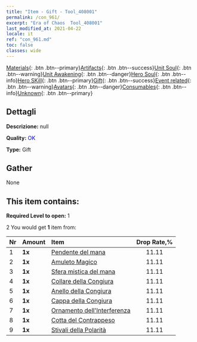 ```yaml
---
title: "Item - Gift - Tool_408001"
permalink: /con_961/
excerpt: "Era of Chaos  Tool_408001"
last_modified_at: 2021-04-22
locale: it
ref: "con_961.md"
toc: false
classes: wide
---
```

 [Materials](/ItemsIT/){: .btn .btn--primary}[Artifacts](/ItemsIT/Artifacts/){: .btn .btn--success}[Unit Soul](/ItemsIT/UnitSoul/){: .btn .btn--warning}[Unit Awakening](/ItemsIT/UnitAwakening/){: .btn .btn--danger}[Hero Soul](/ItemsIT/HeroSoul/){: .btn .btn--info}[Hero SKill](/ItemsIT/HeroSkill/){: .btn .btn--primary}[Gift](/ItemsIT/Gift/){: .btn .btn--success}[Event related](/ItemsIT/Events/){: .btn .btn--warning}[Avatars](/ItemsIT/Avatars/){: .btn .btn--danger}[Consumables](/ItemsIT/Consumables/){: .btn .btn--info}[Unknown](/ItemsIT/Unknown/){: .btn .btn--primary}

## Dettagli
 **Descrizione:** null

 **Quality:** <span style="color: #0000CD">OK</span>

 **Type:** Gift

## Gather

  None

## This item contains:

 **Required Level to open:** 1

 2 You would get **1** item  from:

  | Nr | Amount |     Item    | Drop Rate,% |
  |:---|:-------|:------------|:---------:|
  | 1 |  **1x** | [Pendente del mana](/it/Items/art_112/) | 11.11 | 
  | 2 |  **1x** | [Amuleto Magico](/it/Items/art_113/) | 11.11 | 
  | 3 |  **1x** | [Sfera mistica del mana](/it/Items/art_114/) | 11.11 | 
  | 4 |  **1x** | [Collare della Congiura](/it/Items/art_115/) | 11.11 | 
  | 5 |  **1x** | [Anello della Congiura](/it/Items/art_116/) | 11.11 | 
  | 6 |  **1x** | [Cappa della Congiura](/it/Items/art_117/) | 11.11 | 
  | 7 |  **1x** | [Ornamento dell'Interferenza](/it/Items/art_118/) | 11.11 | 
  | 8 |  **1x** | [Cotta del Contrappeso](/it/Items/art_119/) | 11.11 | 
  | 9 |  **1x** | [Stivali della Polarità](/it/Items/art_120/) | 11.11 | 

